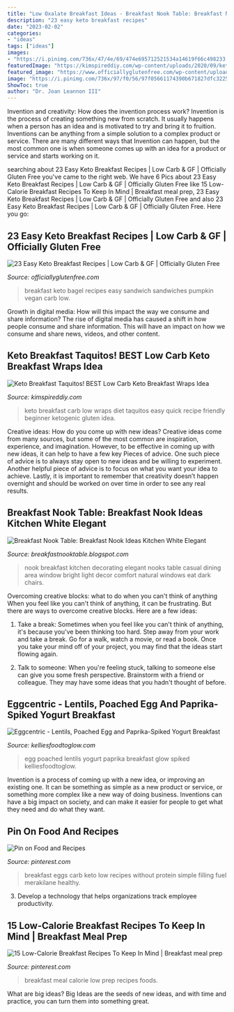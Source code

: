 ```yaml
---
title: "Low Oxalate Breakfast Ideas - Breakfast Nook Table: Breakfast Nook Ideas Kitchen White Elegant"
description: "23 easy keto breakfast recipes"
date: "2023-02-02"
categories:
- "ideas"
tags: ["ideas"]
images:
- "https://i.pinimg.com/736x/47/4e/69/474e695712521534a14619f66c498233.jpg"
featuredImage: "https://kimspireddiy.com/wp-content/uploads/2020/09/keto-breakfast-taquitos-1-1.jpg"
featured_image: "https://www.officiallyglutenfree.com/wp-content/uploads/2019/08/Keto-Bagel-Breakfast-Sandwich.jpg"
image: "https://i.pinimg.com/736x/97/f0/56/97f05661174390b671827dfc322507f8.jpg"
ShowToc: true
author: "Dr. Joan Leannon III"
---
```



Invention and creativity: How does the invention process work?
Invention is the process of creating something new from scratch. It usually happens when a person has an idea and is motivated to try and bring it to fruition. Inventions can be anything from a simple solution to a complex product or service. There are many different ways that Invention can happen, but the most common one is when someone comes up with an idea for a product or service and starts working on it.

	

		
searching about 23 Easy Keto Breakfast Recipes | Low Carb &amp; GF | Officially Gluten Free you've came to the right web. We have 6 Pics about 23 Easy Keto Breakfast Recipes | Low Carb &amp; GF | Officially Gluten Free like 15 Low-Calorie Breakfast Recipes To Keep In Mind | Breakfast meal prep, 23 Easy Keto Breakfast Recipes | Low Carb &amp; GF | Officially Gluten Free and also 23 Easy Keto Breakfast Recipes | Low Carb &amp; GF | Officially Gluten Free. Here you go:
		
    
## 23 Easy Keto Breakfast Recipes | Low Carb &amp; GF | Officially Gluten Free

<img loading=lazy src="https://www.officiallyglutenfree.com/wp-content/uploads/2019/08/Keto-Bagel-Breakfast-Sandwich.jpg" onerror="this.onerror=null;this.src='https://tse2.mm.bing.net/th?id=OIP.EvZNevqejCzgZ3UNHghGpQHaJ3&amp;pid=15.1';" alt="23 Easy Keto Breakfast Recipes | Low Carb &amp; GF | Officially Gluten Free">

_Source: officiallyglutenfree.com_

>breakfast keto bagel recipes easy sandwich sandwiches pumpkin vegan carb low. 

	

Growth in digital media: How will this impact the way we consume and share information?
The rise of digital media has caused a shift in how people consume and share information. This will have an impact on how we consume and share news, videos, and other content.

    
## Keto Breakfast Taquitos! BEST Low Carb Keto Breakfast Wraps Idea

<img loading=lazy src="https://kimspireddiy.com/wp-content/uploads/2020/09/keto-breakfast-taquitos-1-1.jpg" onerror="this.onerror=null;this.src='https://tse1.mm.bing.net/th?id=OIP.Lw71wldk7ZDZza14d9NvFgHaLH&amp;pid=15.1';" alt="Keto Breakfast Taquitos! BEST Low Carb Keto Breakfast Wraps Idea">

_Source: kimspireddiy.com_

>keto breakfast carb low wraps diet taquitos easy quick recipe friendly beginner ketogenic gluten idea. 

	

Creative ideas: How do you come up with new ideas?
Creative ideas come from many sources, but some of the most common are inspiration, experience, and imagination. However, to be effective in coming up with new ideas, it can help to have a few key Pieces of advice. One such piece of advice is to always stay open to new ideas and be willing to experiment. Another helpful piece of advice is to focus on what you want your idea to achieve. Lastly, it is important to remember that creativity doesn’t happen overnight and should be worked on over time in order to see any real results.

    
## Breakfast Nook Table: Breakfast Nook Ideas Kitchen White Elegant

<img loading=lazy src="https://3.bp.blogspot.com/-kmvUI4xscY4/UADWFZZyLsI/AAAAAAAAAVw/0ISGYbmWJ0Y/s1600/breakfast_nook_ideas_kitchen_white_elegant_rendition_largest1.jpg" onerror="this.onerror=null;this.src='https://tse4.mm.bing.net/th?id=OIP.3hrOEx3yZ51A0qmHEQgPQwHaJ3&amp;pid=15.1';" alt="Breakfast Nook Table: Breakfast Nook Ideas Kitchen White Elegant">

_Source: breakfastnooktable.blogspot.com_

>nook breakfast kitchen decorating elegant nooks table casual dining area window bright light decor comfort natural windows eat dark chairs. 

	

Overcoming creative blocks: what to do when you can't think of anything
When you feel like you can't think of anything, it can be frustrating. But there are ways to overcome creative blocks. Here are a few ideas: 
1. Take a break: Sometimes when you feel like you can't think of anything, it's because you've been thinking too hard. Step away from your work and take a break. Go for a walk, watch a movie, or read a book. Once you take your mind off of your project, you may find that the ideas start flowing again.

2. Talk to someone: When you're feeling stuck, talking to someone else can give you some fresh perspective. Brainstorm with a friend or colleague. They may have some ideas that you hadn't thought of before.


    
## Eggcentric - Lentils, Poached Egg And Paprika-Spiked Yogurt Breakfast

<img loading=lazy src="http://kelliesfoodtoglow.com/wp-content/uploads/2013/03/dsc_0038.jpg" onerror="this.onerror=null;this.src='https://tse4.mm.bing.net/th?id=OIP._dqw1T7ZeJOvW2kPZsmtkgHaE9&amp;pid=15.1';" alt="Eggcentric - Lentils, Poached Egg and Paprika-Spiked Yogurt Breakfast">

_Source: kelliesfoodtoglow.com_

>egg poached lentils yogurt paprika breakfast glow spiked kelliesfoodtoglow. 

	

Invention is a process of coming up with a new idea, or improving an existing one. It can be something as simple as a new product or service, or something more complex like a new way of doing business. Inventions can have a big impact on society, and can make it easier for people to get what they need and do what they want.

    
## Pin On Food And Recipes

<img loading=lazy src="https://i.pinimg.com/736x/97/f0/56/97f05661174390b671827dfc322507f8.jpg" onerror="this.onerror=null;this.src='https://tse2.mm.bing.net/th?id=OIP.Pum1cQiCzHhrdA0abvSkVQHaLH&amp;pid=15.1';" alt="Pin on Food and Recipes">

_Source: pinterest.com_

>breakfast eggs carb keto low recipes without protein simple filling fuel merakilane healthy. 

	

3. Develop a technology that helps organizations track employee productivity. 

    
## 15 Low-Calorie Breakfast Recipes To Keep In Mind | Breakfast Meal Prep

<img loading=lazy src="https://i.pinimg.com/736x/47/4e/69/474e695712521534a14619f66c498233.jpg" onerror="this.onerror=null;this.src='https://tse2.mm.bing.net/th?id=OIP.5AEwk1VkHKX6EGC8gXsOBAHaLH&amp;pid=15.1';" alt="15 Low-Calorie Breakfast Recipes To Keep In Mind | Breakfast meal prep">

_Source: pinterest.com_

>breakfast meal calorie low prep recipes foods. 

	

What are big ideas?
Big Ideas are the seeds of new ideas, and with time and practice, you can turn them into something great.

